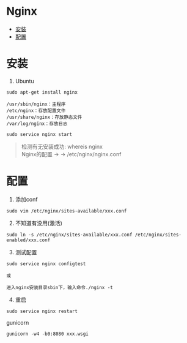 # Nginx

* [安装](#安装)
* [配置](#配置)

# 安装
1. Ubuntu
```
sudo apt-get install nginx

/usr/sbin/nginx：主程序
/etc/nginx：存放配置文件
/usr/share/nginx：存放静态文件
/var/log/nginx：存放日志

sudo service nginx start
```
> 检测有无安装成功: whereis nginx   
> Nginx的配置 → → /etc/nginx/nginx.conf

# 配置
1. 添加conf
```
sudo vim /etc/nginx/sites-available/xxx.conf
```
2. 不知道有没用(激活)
```
sudo ln -s /etc/nginx/sites-available/xxx.conf /etc/nginx/sites-enabled/xxx.conf
```
3. 测试配置
```
sudo service nginx configtest

或

进入nginx安装目录sbin下，输入命令./nginx -t
```
4. 重启
```
sudo service nginx restart
```


gunicorn
```
gunicorn -w4 -b0:8080 xxx.wsgi
```

